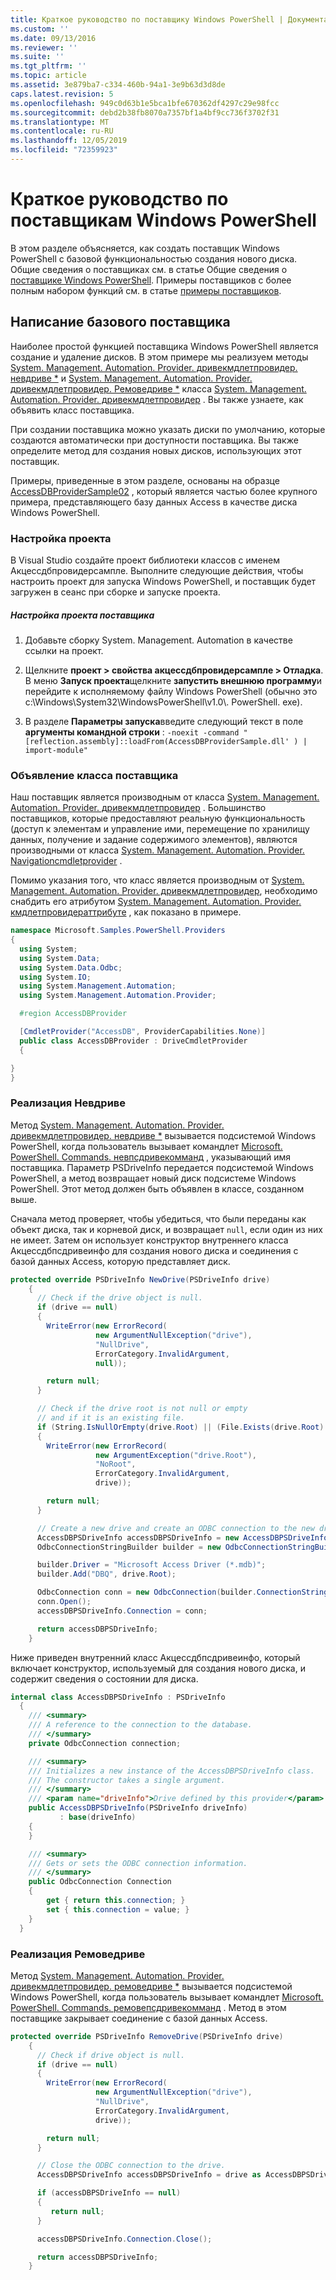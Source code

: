 ```yaml
---
title: Краткое руководство по поставщику Windows PowerShell | Документация Майкрософт
ms.custom: ''
ms.date: 09/13/2016
ms.reviewer: ''
ms.suite: ''
ms.tgt_pltfrm: ''
ms.topic: article
ms.assetid: 3e879ba7-c334-460b-94a1-3e9b63d3d8de
caps.latest.revision: 5
ms.openlocfilehash: 949c0d63b1e5bca1bfe670362df4297c29e98fcc
ms.sourcegitcommit: debd2b38fb8070a7357bf1a4bf9cc736f3702f31
ms.translationtype: MT
ms.contentlocale: ru-RU
ms.lasthandoff: 12/05/2019
ms.locfileid: "72359923"
---
```

# <a name="windows-powershell-provider-quickstart"></a>Краткое руководство по поставщикам Windows PowerShell

В этом разделе объясняется, как создать поставщик Windows PowerShell с базовой функциональностью создания нового диска. Общие сведения о поставщиках см. в статье Общие сведения о [поставщике Windows PowerShell](./windows-powershell-provider-overview.md). Примеры поставщиков с более полным набором функций см. в статье [примеры поставщиков](./provider-samples.md).

## <a name="writing-a-basic-provider"></a>Написание базового поставщика

Наиболее простой функцией поставщика Windows PowerShell является создание и удаление дисков. В этом примере мы реализуем методы [System. Management. Automation. Provider. дривекмдлетпровидер. невдриве *](/dotnet/api/System.Management.Automation.Provider.DriveCmdletProvider.NewDrive) и [System. Management. Automation. Provider. дривекмдлетпровидер. Ремоведриве *](/dotnet/api/System.Management.Automation.Provider.DriveCmdletProvider.RemoveDrive) класса [System. Management. Automation. Provider. дривекмдлетпровидер](/dotnet/api/System.Management.Automation.Provider.DriveCmdletProvider) . Вы также узнаете, как объявить класс поставщика.

При создании поставщика можно указать диски по умолчанию, которые создаются автоматически при доступности поставщика. Вы также определите метод для создания новых дисков, использующих этот поставщик.

Примеры, приведенные в этом разделе, основаны на образце [AccessDBProviderSample02](./accessdbprovidersample02.md) , который является частью более крупного примера, представляющего базу данных Access в качестве диска Windows PowerShell.

### <a name="setting-up-the-project"></a>Настройка проекта

В Visual Studio создайте проект библиотеки классов с именем Акцессдбпровидерсампле. Выполните следующие действия, чтобы настроить проект для запуска Windows PowerShell, и поставщик будет загружен в сеанс при сборке и запуске проекта.

##### <a name="configure-the-provider-project"></a>Настройка проекта поставщика

1. Добавьте сборку System. Management. Automation в качестве ссылки на проект.

2. Щелкните **проект > свойства акцессдбпровидерсампле > Отладка**. В меню **Запуск проекта**щелкните **запустить внешнюю программу**и перейдите к исполняемому файлу Windows PowerShell (обычно это c:\Windows\System32\WindowsPowerShell\v1.0\\. PowerShell. exe).

3. В разделе **Параметры запуска**введите следующий текст в поле **аргументы командной строки** : `-noexit -command "[reflection.assembly]::loadFrom(AccessDBProviderSample.dll' ) | import-module"`

### <a name="declaring-the-provider-class"></a>Объявление класса поставщика

Наш поставщик является производным от класса [System. Management. Automation. Provider. дривекмдлетпровидер](/dotnet/api/System.Management.Automation.Provider.DriveCmdletProvider) . Большинство поставщиков, которые предоставляют реальную функциональность (доступ к элементам и управление ими, перемещение по хранилищу данных, получение и задание содержимого элементов), являются производными от класса [System. Management. Automation. Provider. Navigationcmdletprovider](/dotnet/api/System.Management.Automation.Provider.NavigationCmdletProvider) .

Помимо указания того, что класс является производным от [System. Management. Automation. Provider. дривекмдлетпровидер](/dotnet/api/System.Management.Automation.Provider.DriveCmdletProvider), необходимо снабдить его атрибутом [System. Management. Automation. Provider. кмдлетпровидераттрибуте](/dotnet/api/System.Management.Automation.Provider.CmdletProviderAttribute) , как показано в примере.

```csharp
namespace Microsoft.Samples.PowerShell.Providers
{
  using System;
  using System.Data;
  using System.Data.Odbc;
  using System.IO;
  using System.Management.Automation;
  using System.Management.Automation.Provider;

  #region AccessDBProvider

  [CmdletProvider("AccessDB", ProviderCapabilities.None)]
  public class AccessDBProvider : DriveCmdletProvider
  {

}
}
```

### <a name="implementing-newdrive"></a>Реализация Невдриве

Метод [System. Management. Automation. Provider. дривекмдлетпровидер. невдриве *](/dotnet/api/System.Management.Automation.Provider.DriveCmdletProvider.NewDrive) вызывается подсистемой Windows PowerShell, когда пользователь вызывает командлет [Microsoft. PowerShell. Commands. невпсдривекомманд](/dotnet/api/Microsoft.PowerShell.Commands.Newpsdrivecommand) , указывающий имя поставщика. Параметр PSDriveInfo передается подсистемой Windows PowerShell, а метод возвращает новый диск подсистеме Windows PowerShell. Этот метод должен быть объявлен в классе, созданном выше.

Сначала метод проверяет, чтобы убедиться, что были переданы как объект диска, так и корневой диск, и возвращает `null`, если один из них не имеет. Затем он использует конструктор внутреннего класса Акцессдбпсдривеинфо для создания нового диска и соединения с базой данных Access, которую представляет диск.

```csharp
protected override PSDriveInfo NewDrive(PSDriveInfo drive)
    {
      // Check if the drive object is null.
      if (drive == null)
      {
        WriteError(new ErrorRecord(
                   new ArgumentNullException("drive"),
                   "NullDrive",
                   ErrorCategory.InvalidArgument,
                   null));

        return null;
      }

      // Check if the drive root is not null or empty
      // and if it is an existing file.
      if (String.IsNullOrEmpty(drive.Root) || (File.Exists(drive.Root) == false))
      {
        WriteError(new ErrorRecord(
                   new ArgumentException("drive.Root"),
                   "NoRoot",
                   ErrorCategory.InvalidArgument,
                   drive));

        return null;
      }

      // Create a new drive and create an ODBC connection to the new drive.
      AccessDBPSDriveInfo accessDBPSDriveInfo = new AccessDBPSDriveInfo(drive);
      OdbcConnectionStringBuilder builder = new OdbcConnectionStringBuilder();

      builder.Driver = "Microsoft Access Driver (*.mdb)";
      builder.Add("DBQ", drive.Root);

      OdbcConnection conn = new OdbcConnection(builder.ConnectionString);
      conn.Open();
      accessDBPSDriveInfo.Connection = conn;

      return accessDBPSDriveInfo;
    }
```

Ниже приведен внутренний класс Акцессдбпсдривеинфо, который включает конструктор, используемый для создания нового диска, и содержит сведения о состоянии для диска.

```csharp
internal class AccessDBPSDriveInfo : PSDriveInfo
  {
    /// <summary>
    /// A reference to the connection to the database.
    /// </summary>
    private OdbcConnection connection;

    /// <summary>
    /// Initializes a new instance of the AccessDBPSDriveInfo class.
    /// The constructor takes a single argument.
    /// </summary>
    /// <param name="driveInfo">Drive defined by this provider</param>
    public AccessDBPSDriveInfo(PSDriveInfo driveInfo)
           : base(driveInfo)
    {
    }

    /// <summary>
    /// Gets or sets the ODBC connection information.
    /// </summary>
    public OdbcConnection Connection
    {
        get { return this.connection; }
        set { this.connection = value; }
    }
  }
```

### <a name="implementing-removedrive"></a>Реализация Ремоведриве

Метод [System. Management. Automation. Provider. дривекмдлетпровидер. ремоведриве *](/dotnet/api/System.Management.Automation.Provider.DriveCmdletProvider.RemoveDrive) вызывается подсистемой Windows PowerShell, когда пользователь вызывает командлет [Microsoft. PowerShell. Commands. ремовепсдривекомманд](/dotnet/api/Microsoft.PowerShell.Commands.removepsdrivecommand) . Метод в этом поставщике закрывает соединение с базой данных Access.

```csharp
protected override PSDriveInfo RemoveDrive(PSDriveInfo drive)
    {
      // Check if drive object is null.
      if (drive == null)
      {
        WriteError(new ErrorRecord(
                   new ArgumentNullException("drive"),
                   "NullDrive",
                   ErrorCategory.InvalidArgument,
                   drive));

        return null;
      }

      // Close the ODBC connection to the drive.
      AccessDBPSDriveInfo accessDBPSDriveInfo = drive as AccessDBPSDriveInfo;

      if (accessDBPSDriveInfo == null)
      {
         return null;
      }

      accessDBPSDriveInfo.Connection.Close();

      return accessDBPSDriveInfo;
    }
```